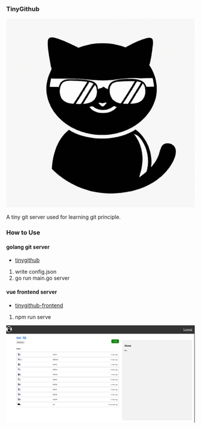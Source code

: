 ### TinyGithub

![resource/logo.png](resource/logo.png)


A tiny git server used for learning git principle.

### How to Use

#### golang git server
- [tinygithub](https://github.com/adlternative/tinygithub)

1. write config.json
2. go run main.go server

#### vue frontend server
- [tinygithub-frontend](https://github.com/adlternative/tinygithub-frontend)

1. npm run serve

![resource/example.png](resource/example.png)